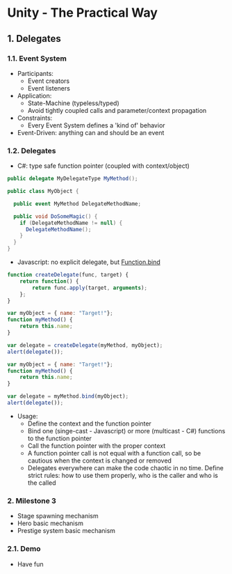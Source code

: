 <style>
  .page-header {
    background-image: none;
  }
</style>

# Unity - The Practical Way
## 1. Delegates

### 1.1. Event System
- Participants:
  - Event creators
  - Event listeners
- Application:
  - State-Machine (typeless/typed)
  - Avoid tightly coupled calls and parameter/context propagation
- Constraints:
  - Every Event System defines a 'kind of' behavior
- Event-Driven: anything can and should be an event

### 1.2. Delegates
- C#: type safe function pointer (coupled with context/object)

```csharp
public delegate MyDelegateType MyMethod();

public class MyObject {  

  public event MyMethod DelegateMethodName;

  public void DoSomeMagic() {
    if (DelegateMethodName != null) {
      DelegateMethodName();
    }
  }
}
```

- Javascript: no explicit delegate, but [Function.bind](https://developer.mozilla.org/en-US/docs/Web/JavaScript/Reference/Global_Objects/Function/bind)

```javascript
function createDelegate(func, target) {
    return function() {
        return func.apply(target, arguments);
    };
}

var myObject = { name: "Target!"};
function myMethod() {
    return this.name;
}

var delegate = createDelegate(myMethod, myObject);
alert(delegate());
```

```javascript
var myObject = { name: "Target!"};
function myMethod() {
    return this.name;
}

var delegate = myMethod.bind(myObject);
alert(delegate());
```

- Usage:
  - Define the context and the function pointer
  - Bind one (singe-cast - Javascript) or more (multicast - C#) functions to the function pointer
  - Call the function pointer with the proper context
  - A function pointer call is not equal with a function call, so be cautious when the context is changed or removed
  - Delegates everywhere can make the code chaotic in no time. Define strict rules: how to use them properly, who is the caller and who is the called

### 2. Milestone 3
- Stage spawning mechanism
- Hero basic mechanism
- Prestige system basic mechanism

### 2.1. Demo
- Have fun
